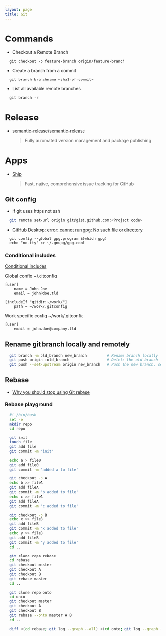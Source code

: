 ```yaml
---
layout: page
title: Git
---
```


# Commands

- Checkout a Remote Branch

```
  git checkout -b feature-branch origin/feature-branch
```

- Create a branch from a commit

```
  git branch branchname <sha1-of-commit>
```

- List all available remote branches

```
  git branch -r
```

# Release

- [semantic-release/semantic-release](https://github.com/semantic-release/semantic-release)
  > Fully automated version management and package publishing

# Apps

- [Ship](https://www.realartists.com)
  > Fast, native, comprehensive issue tracking for GitHub

## Git config

- If git uses https not ssh

```bash
  git remote set-url origin git@gist.github.com:<Project code>
```

- [GitHub Desktop: error: cannot run gpg: No such file or directory](https://github.com/isaacs/github/issues/675)

```
  git config --global gpg.program $(which gpg)
  echo "no-tty" >> ~/.gnupg/gpg.conf
```

### Conditional includes

[Conditional includes](https://git-scm.com/docs/git-config#_conditional_includes)

Global config ~/.gitconfig

```
[user]
    name = John Doe
    email = john@doe.tld

[includeIf "gitdir:~/work/"]
    path = ~/work/.gitconfig
```

Work specific config ~/work/.gitconfig

```
[user]
    email = john.doe@company.tld
```

## Rename git branch locally and remotely

```bash
  git branch -m old_branch new_branch         # Rename branch locally
  git push origin :old_branch                 # Delete the old branch
  git push --set-upstream origin new_branch   # Push the new branch, set local branch to track the new remote
```

## Rebase

- [Why you should stop using Git rebase](https://medium.com/@fredrikmorken/why-you-should-stop-using-git-rebase-5552bee4fed1)

### Rebase playground

```bash
  #! /bin/bash
  set -e
  mkdir repo
  cd repo

  git init
  touch file
  git add file
  git commit -m 'init'

  echo a > file0
  git add file0
  git commit -m 'added a to file'

  git checkout -b A
  echo b >> fileA
  git add fileA
  git commit -m 'b added to file'
  echo c >> fileA
  git add fileA
  git commit -m 'c added to file'

  git checkout -b B
  echo x >> fileB
  git add fileB
  git commit -m 'x added to file'
  echo y >> fileB
  git add fileB
  git commit -m 'y added to file'
  cd ..

  git clone repo rebase
  cd rebase
  git checkout master
  git checkout A
  git checkout B
  git rebase master
  cd ..

  git clone repo onto
  cd onto
  git checkout master
  git checkout A
  git checkout B
  git rebase --onto master A B
  cd ..

  diff <(cd rebase; git log --graph --all) <(cd onto; git log --graph --all)
```
